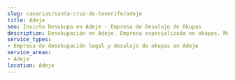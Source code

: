 ```yaml
---
slug: canarias/santa-cruz-de-tenerife/adeje
title: Adeje
seo: Invicto Desokupa en Adeje - Empresa de Desalojo de Okupas
description: Desokupación en Adeje. Empresa especializada en okupas. Mediación legal y desalojo express. Presupuesto gratuito.
service_types:
- Empresa de desokupación legal y desalojo de okupas en Adeje
service_areas:
- Adeje
location: Adeje
---
```

